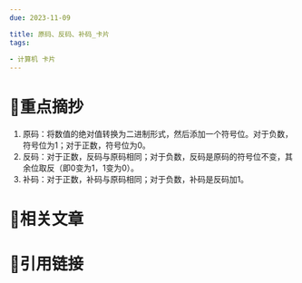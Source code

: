 ```yaml
---
due: 2023-11-09 

title: 原码、反码、补码_卡片
tags:
 
- 计算机 卡片
---
```

# 🍎重点摘抄
1. 原码：将数值的绝对值转换为二进制形式，然后添加一个符号位。对于负数，符号位为1；对于正数，符号位为0。
2. 反码：对于正数，反码与原码相同；对于负数，反码是原码的符号位不变，其余位取反（即0变为1，1变为0）。
3. 补码：对于正数，补码与原码相同；对于负数，补码是反码加1。




# 📒相关文章




# 🍏引用链接

